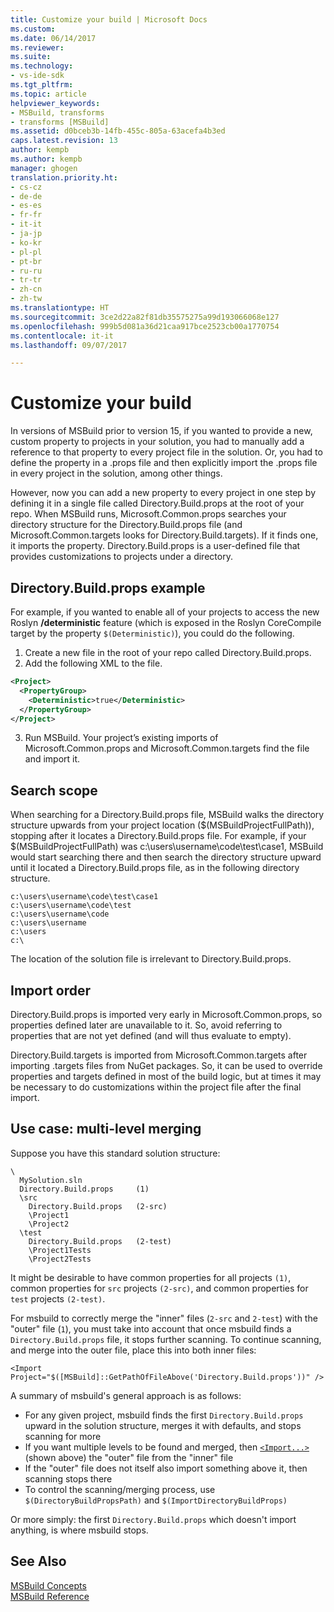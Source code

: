 ```yaml
---
title: Customize your build | Microsoft Docs
ms.custom: 
ms.date: 06/14/2017
ms.reviewer: 
ms.suite: 
ms.technology:
- vs-ide-sdk
ms.tgt_pltfrm: 
ms.topic: article
helpviewer_keywords:
- MSBuild, transforms
- transforms [MSBuild]
ms.assetid: d0bceb3b-14fb-455c-805a-63acefa4b3ed
caps.latest.revision: 13
author: kempb
ms.author: kempb
manager: ghogen
translation.priority.ht:
- cs-cz
- de-de
- es-es
- fr-fr
- it-it
- ja-jp
- ko-kr
- pl-pl
- pt-br
- ru-ru
- tr-tr
- zh-cn
- zh-tw
ms.translationtype: HT
ms.sourcegitcommit: 3ce2d22a82f81db35575275a99d193066068e127
ms.openlocfilehash: 999b5d081a36d21caa917bce2523cb00a1770754
ms.contentlocale: it-it
ms.lasthandoff: 09/07/2017

---
```

# <a name="customize-your-build"></a>Customize your build
In versions of MSBuild prior to version 15, if you wanted to provide a new, custom property to projects in your solution, you had to manually add a reference to that property to every project file in the solution. Or, you had to define the property in a .props file and then explicitly import the .props file in every project in the solution, among other things.

However, now you can add a new property to every project in one step by defining it in a single file called Directory.Build.props at the root of your repo. When MSBuild runs, Microsoft.Common.props searches your directory structure for the Directory.Build.props file (and Microsoft.Common.targets looks for Directory.Build.targets). If it finds one, it imports the property. Directory.Build.props is a user-defined file that provides customizations to projects under a directory.

## <a name="directorybuildprops-example"></a>Directory.Build.props example
For example, if you wanted to enable all of your projects to access the new Roslyn **/deterministic** feature (which is exposed in the Roslyn CoreCompile target by the property `$(Deterministic)`), you could do the following.

1. Create a new file in the root of your repo called Directory.Build.props.
2. Add the following XML to the file.

  ```xml
  <Project>
    <PropertyGroup>
      <Deterministic>true</Deterministic>
    </PropertyGroup>
  </Project>
  ```
3. Run MSBuild. Your project’s existing imports of Microsoft.Common.props and Microsoft.Common.targets find the file and import it.

## <a name="search-scope"></a>Search scope
When searching for a Directory.Build.props file, MSBuild walks the directory structure upwards from your project location ($(MSBuildProjectFullPath)), stopping after it locates a Directory.Build.props file. For example, if your $(MSBuildProjectFullPath) was c:\users\username\code\test\case1, MSBuild would start searching there and then search the directory structure upward until it located a Directory.Build.props file, as in the following directory structure.

```
c:\users\username\code\test\case1
c:\users\username\code\test
c:\users\username\code
c:\users\username
c:\users
c:\
```
The location of the solution file is irrelevant to Directory.Build.props.

## <a name="import-order"></a>Import order

Directory.Build.props is imported very early in Microsoft.Common.props, so properties defined later are unavailable to it. So, avoid referring to properties that are not yet defined (and will thus evaluate to empty).

Directory.Build.targets is imported from Microsoft.Common.targets after importing .targets files from NuGet packages. So, it can be used to override properties and targets defined in most of the build logic, but at times it may be necessary to do customizations within the project file after the final import.

## <a name="use-case-multi-level-merging"></a>Use case: multi-level merging

Suppose you have this standard solution structure:

````
\
  MySolution.sln
  Directory.Build.props     (1)
  \src
    Directory.Build.props   (2-src)
    \Project1
    \Project2
  \test
    Directory.Build.props   (2-test)
    \Project1Tests
    \Project2Tests
````

It might be desirable to have common properties for all projects `(1)`, common properties for `src` projects `(2-src)`, and common properties for `test` projects `(2-test)`.

For msbuild to correctly merge the "inner" files (`2-src` and `2-test`) with the "outer" file (`1`), you must take into account that once msbuild finds a `Directory.Build.props` file, it stops further scanning. To continue scanning, and merge into the outer file, place this into both inner files:

`<Import Project="$([MSBuild]::GetPathOfFileAbove('Directory.Build.props'))" />`

A summary of msbuild's general approach is as follows:

- For any given project, msbuild finds the first `Directory.Build.props` upward in the solution structure, merges it with defaults, and stops scanning for more
- If you want multiple levels to be found and merged, then [`<Import...>`](http://docs.microsoft.com/en-us/visualstudio/msbuild/property-functions#msbuild-getpathoffileabove) (shown above) the "outer" file from the "inner" file
- If the "outer" file does not itself also import something above it, then scanning stops there
- To control the scanning/merging process, use `$(DirectoryBuildPropsPath)` and `$(ImportDirectoryBuildProps)`

Or more simply: the first `Directory.Build.props` which doesn't import anything, is where msbuild stops.

## <a name="see-also"></a>See Also  
 [MSBuild Concepts](../msbuild/msbuild-concepts.md)   
 [MSBuild Reference](../msbuild/msbuild-reference.md)   

